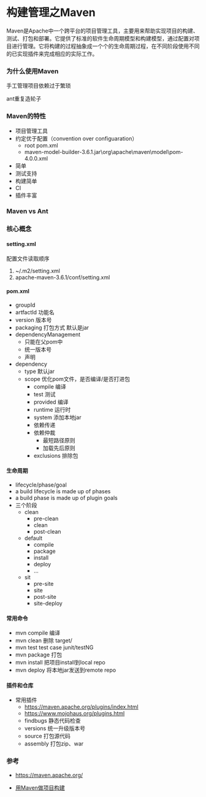 # 构建管理之Maven

Maven是Apache中一个跨平台的项目管理工具，主要用来帮助实现项目的构建、测试、打包和部署。它提供了标准的软件生命周期模型和构建模型，通过配置对项目进行管理。它将构建的过程抽象成一个个的生命周期过程，在不同阶段使用不同的已实现插件来完成相应的实际工作。

<!-- more -->

### 为什么使用Maven

手工管理项目依赖过于繁琐

ant重复造轮子

### Maven的特性

- 项目管理工具
- 约定优于配置（convention over configuaration）
  - root pom.xml
  - maven-model-builder-3.6.1.jar\org\apache\maven\model\pom-4.0.0.xml
- 简单
- 测试支持
- 构建简单
- CI
- 插件丰富

### Maven vs Ant



### 核心概念

#### setting.xml

配置文件读取顺序

1. ~/.m2/setting.xml
2. apache-maven-3.6.1/conf/setting.xml

#### pom.xml

- groupId
- artfactId 功能名
- version 版本号
- packaging 打包方式 默认是jar
- dependencyManagement
  - 只能在父pom中
  - 统一版本号
  - 声明
- dependency
  - type 默认jar
  - scope 优化pom文件，是否编译/是否打进包
    - compile 编译
    - test 测试
    - provided 编译
    - runtime 运行时
    - system 添加本地jar
    - 依赖传递
    - 依赖仲裁
      - 最短路径原则
      - 加载先后原则
    - exclusions 排除包

#### 生命周期 

- lifecycle/phase/goal
- a build lifecycle is made up of phases
- a build phase is made up of plugin goals
- 三个阶段
  - clean
    - pre-clean
    - clean
    - post-clean
  - default
    - compile
    - package
    - install
    - deploy
    - ...
  - sit
    - pre-site
    - site
    - post-site
    - site-deploy

#### 常用命令

- mvn compile    编译
- mvn clean    删除 target/
- mvn test    test case junit/testNG 
- mvn package    打包
- mvn install    把项目install到local repo
- mvn deploy    将本地jar发送到remote repo

#### 插件和仓库

- 常用插件
  -  https://maven.apache.org/plugins/index.html 
  -  https://www.mojohaus.org/plugins.html 
  -  findbugs 静态代码检查
  -  versions 统一升级版本号
  -  source 打包源代码
  -  assembly 打包zip、war



### 参考

-  https://maven.apache.org/ 

- [用Maven做项目构建](https://www.ibm.com/developerworks/cn/java/j-lo-maven/)

  